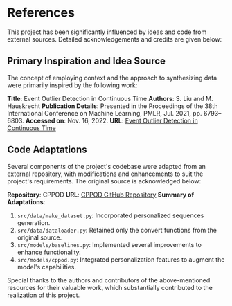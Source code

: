# References

This project has been significantly influenced by ideas and code from external sources. Detailed acknowledgements and credits are given below:

## Primary Inspiration and Idea Source
The concept of employing context and the approach to synthesizing data were primarily inspired by the following work:

**Title**: Event Outlier Detection in Continuous Time
**Authors**: S. Liu and M. Hauskrecht
**Publication Details**: Presented in the Proceedings of the 38th International Conference on Machine Learning, PMLR, Jul. 2021, pp. 6793–6803.
**Accessed on**: Nov. 16, 2022.
**URL**: [Event Outlier Detection in Continuous Time](https://proceedings.mlr.press/v139/liu21g.html)

## Code Adaptations
Several components of the project's codebase were adapted from an external repository, with modifications and enhancements to suit the project's requirements. The original source is acknowledged below:

**Repository**: CPPOD
**URL**: [CPPOD GitHub Repository](https://github.com/siqil/CPPOD)
**Summary of Adaptations**:
1. `src/data/make_dataset.py`: Incorporated personalized sequences generation.
2. `src/data/dataloader.py`: Retained only the convert functions from the original source.
3. `src/models/baselines.py`: Implemented several improvements to enhance functionality.
4. `src/models/cppod.py`: Integrated personalization features to augment the model's capabilities.

Special thanks to the authors and contributors of the above-mentioned resources for their valuable work, which substantially contributed to the realization of this project.

